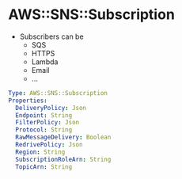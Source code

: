 # AWS::SNS::Subscription

- Subscribers can be
  - SQS
  - HTTPS
  - Lambda
  - Email
  - ...

```yaml
Type: AWS::SNS::Subscription
Properties:
  DeliveryPolicy: Json
  Endpoint: String
  FilterPolicy: Json
  Protocol: String
  RawMessageDelivery: Boolean
  RedrivePolicy: Json
  Region: String
  SubscriptionRoleArn: String
  TopicArn: String
```
